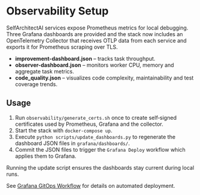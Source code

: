 # Observability Setup

SelfArchitectAI services expose Prometheus metrics for local debugging. Three Grafana dashboards are provided and the stack now includes an OpenTelemetry Collector that receives OTLP data from each service and exports it for Prometheus scraping over TLS.

- **improvement-dashboard.json** – tracks task throughput.
- **observer-dashboard.json** – monitors worker CPU, memory and aggregate task metrics.
- **code_quality.json** – visualizes code complexity, maintainability and test coverage trends.

## Usage

1. Run `observability/generate_certs.sh` once to create self‑signed certificates used by Prometheus, Grafana and the collector.
2. Start the stack with `docker-compose up`.
3. Execute `python scripts/update_dashboards.py` to regenerate the dashboard JSON files in `grafana/dashboards/`.
4. Commit the JSON files to trigger the `Grafana Deploy` workflow which applies them to Grafana.

Running the update script ensures the dashboards stay current during local runs.

See [Grafana GitOps Workflow](grafana_gitops.md) for details on automated deployment.

